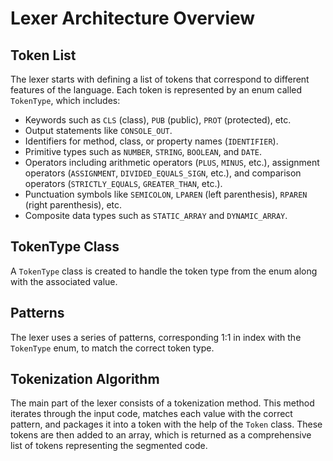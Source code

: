 # Lexer Architecture Overview

## Token List

The lexer starts with defining a list of tokens that correspond to different features of the language. Each token is represented by an enum called `TokenType`, which includes:

- Keywords such as `CLS` (class), `PUB` (public), `PROT` (protected), etc.
- Output statements like `CONSOLE_OUT`.
- Identifiers for method, class, or property names (`IDENTIFIER`).
- Primitive types such as `NUMBER`, `STRING`, `BOOLEAN`, and `DATE`.
- Operators including arithmetic operators (`PLUS`, `MINUS`, etc.), assignment operators (`ASSIGNMENT`, `DIVIDED_EQUALS_SIGN`, etc.), and comparison operators (`STRICTLY_EQUALS`, `GREATER_THAN`, etc.).
- Punctuation symbols like `SEMICOLON`, `LPAREN` (left parenthesis), `RPAREN` (right parenthesis), etc.
- Composite data types such as `STATIC_ARRAY` and `DYNAMIC_ARRAY`.

## TokenType Class

A `TokenType` class is created to handle the token type from the enum along with the associated value.

## Patterns

The lexer uses a series of patterns, corresponding 1:1 in index with the `TokenType` enum, to match the correct token type.

## Tokenization Algorithm

The main part of the lexer consists of a tokenization method. This method iterates through the input code, matches each value with the correct pattern, and packages it into a token with the help of the `Token` class. These tokens are then added to an array, which is returned as a comprehensive list of tokens representing the segmented code.
